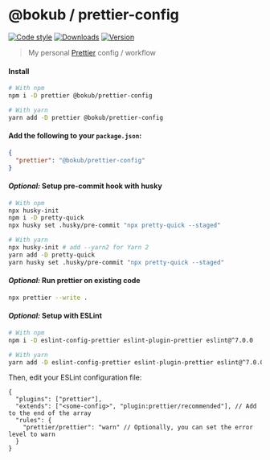 # @bokub / prettier-config

[![Code style][style-src]][style-href]
[![Downloads][downloads-src]][downloads-href]
[![Version][version-src]][version-href]

> My personal [Prettier](https://prettier.io) config / workflow

#### Install

```bash
# With npm
npm i -D prettier @bokub/prettier-config

# With yarn
yarn add -D prettier @bokub/prettier-config
```

#### Add the following to your `package.json`:

```json
{
  "prettier": "@bokub/prettier-config"
}
```

#### _Optional:_ Setup pre-commit hook with husky

```bash
# With npm
npx husky-init
npm i -D pretty-quick
npx husky set .husky/pre-commit "npx pretty-quick --staged"

# With yarn
npx husky-init # add --yarn2 for Yarn 2
yarn add -D pretty-quick
yarn husky set .husky/pre-commit "npx pretty-quick --staged"
```

#### _Optional:_ Run prettier on existing code

```bash
npx prettier --write .
```

#### _Optional:_ Setup with ESLint

```bash
# With npm
npm i -D eslint-config-prettier eslint-plugin-prettier eslint@^7.0.0

# With yarn
yarn add -D eslint-config-prettier eslint-plugin-prettier eslint@^7.0.0
```

Then, edit your ESLint configuration file:

```jsonc
{
  "plugins": ["prettier"],
  "extends": ["<some-config>", "plugin:prettier/recommended"], // Add to the end of the array
  "rules": {
    "prettier/prettier": "warn" // Optionally, you can set the error level to warn
  }
}
```

[style-src]: https://flat.badgen.net/badge/code%20style/prettier/ff69b4
[style-href]: https://github.com/prettier/prettier
[downloads-src]: https://flat.badgen.net/npm/dt/@bokub/prettier-config
[downloads-href]: https://www.npmjs.com/package/@bokub/prettier-config
[version-src]: https://runkit.io/bokub/npm-version/branches/master/@bokub/prettier-config?style=flat
[version-href]: https://www.npmjs.com/package/@bokub/prettier-config

